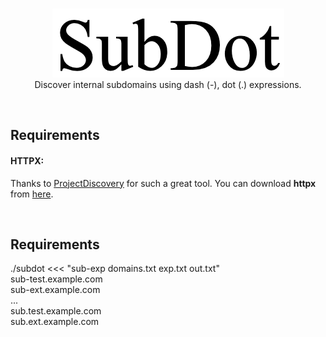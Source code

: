 <p align="center">
	<br>
	<img src="images/ico.png">
	<br>
	Discover internal subdomains using dash (-), dot (.) expressions.
</p>
<br>
<h2>Requirements</h2>
<p>
	<h4>HTTPX:</h4> Thanks to <a href="https://github.com/projectdiscovery">ProjectDiscovery</a> for such a great tool. You can download <b>httpx</b> from <a href="https://github.com/projectdiscovery/httpx">here</a>.
</p>
<br>
<h2>Requirements</h2>
<p>

./subdot <<< "sub-exp domains.txt exp.txt out.txt"
<br>
sub-test.example.com<br>
sub-ext.example.com<br>
...<br>
sub.test.example.com<br>
sub.ext.example.com<br>
	
</p>
